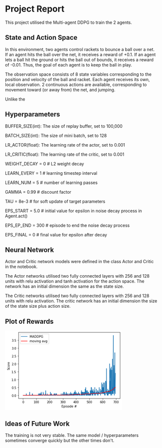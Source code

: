# Project Report
This project utilised the Multi-agent DDPG to train the 2 agents.
## State and Action Space
In this environment, two agents control rackets to bounce a ball over a net. If an agent hits the ball over the net, it receives a reward of +0.1.  If an agent lets a ball hit the ground or hits the ball out of bounds, it receives a reward of -0.01.  Thus, the goal of each agent is to keep the ball in play.

The observation space consists of 8 state variables corresponding to the position and velocity of the ball and racket. Each agent receives its own, local observation.  2 continuous actions are available, corresponding to movement toward (or away from) the net, and jumping.

Unlike the 
## Hyperparameters
BUFFER_SIZE(int): The size of replay buffer, set to 100,000

BATCH_SIZE(int): The size of mini batch, set to 128

LR_ACTOR(float): The learning rate of the actor, set to 0.001

LR_CRITIC(float): The learning rate of the critic, set to 0.001

WEIGHT_DECAY = 0        # L2 weight decay

LEARN_EVERY = 1         # learning timestep interval

LEARN_NUM = 5           # number of learning passes

GAMMA = 0.99            # discount factor

TAU = 8e-3              # for soft update of target parameters

EPS_START = 5.0         # initial value for epsilon in noise decay process in Agent.act()

EPS_EP_END = 300        # episode to end the noise decay process

EPS_FINAL = 0           # final value for epsilon after decay

## Neural Network
Actor and Critic network models were defined in the class Actor and Critic in the notebook. 

The Actor networks utilised two fully connected layers with 256 and 128 units with relu activation and tanh activation for the action space. The network has an initial dimension the same as the state size.

The Critic networks utilised two fully connected layers with 256 and 128 units with relu activation. The critic network has  an initial dimension the size of the state size plus action size.
## Plot of Rewards
[image1]:./score.png

![Plot of Rewards][image1]

## Ideas of Future Work
The training is not very stable. The same model / hyperparameters sometimes converge quickly but the other times don't.